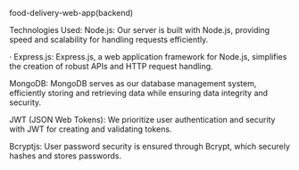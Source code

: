 food-delivery-web-app(backend)

Technologies Used:
    Node.js: Our server is built with Node.js, providing speed and scalability for handling requests efficiently.
    
·  Express.js: Express.js, a web application framework for Node.js, simplifies the creation of robust APIs and HTTP request handling.

   MongoDB: MongoDB serves as our database management system, efficiently storing and retrieving data while ensuring data integrity and security.

   JWT (JSON Web Tokens): We prioritize user authentication and security with JWT for creating and validating tokens.

  Bcryptjs: User password security is ensured through Bcrypt, which securely hashes and stores passwords.

